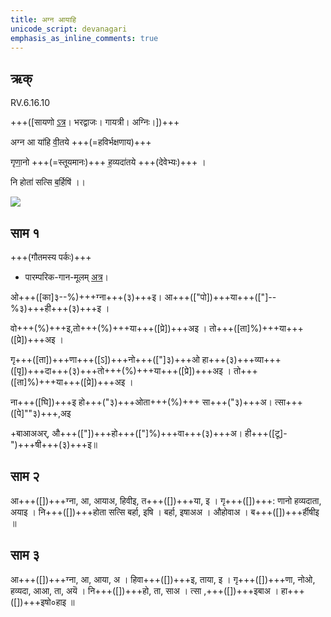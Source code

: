 ```yaml
---
title: अग्न आयाहि  
unicode_script: devanagari  
emphasis_as_inline_comments: true
---   
```


## ऋक्

RV.6.16.10

+++([सायणो [ऽत्र](https://archive.org/stream/RgVedaWithSayanasCommentaryPart3/rv_sayanabhasya_part3#page/n145/mode/2up&sa=D&ust=1542425956351000)। भरद्वाजः। गायत्री। अग्निः।])+++

अग्न आ या॑हि वी॒तये +++(=हविर्भक्षणाय)+++

गृणा॒नो +++(=स्तूयमानः)+++ ह॒व्यदा॑तये +++(देवेभ्यः)+++ ।

नि होता॑ सत्सि ब॒र्हिषि॑ ।।

![](../../images/agni-giving-abhaya-to-Rtvik-or-yajamAna.png)


## साम १
+++(गौतमस्य पर्कः)+++

- पारम्परिक-गान-मूलम् [अत्र](https://sanskritdocuments.org/sites/pssramanujaswamy/VIVAAHA%20UPANAYANA%20SAAMAANI.pdf&sa=D&ust=1542425956352000)।
<div class="audioEmbed"  caption="रामानुजार्यः 1974 " src="https://archive
.org/download/jaiminIya-sAma-gAna-paravastu-tradition-rAmAnuja/agna-AyAyi.mp3"></div>
<div class="audioEmbed"  caption="गोपालार्यः 2015  " src="https://archive
.org/download/jaiminIya-sAma-gAna-paravastu-tradition-gopAla-2015/agna-AyAyi.mp3"></div>
<div class="audioEmbed"  caption="गोपालपवनयोर् अनुवचनम् 2015 1x" src="https://archive
.org/download/jaiminIya-sAma-gAna-paravastu-tradition-anuvachanam-gopAla-pavana-2015/agna-AyAyi.mp3"></div>
<div class="audioEmbed"  caption="गोपालपवनयोर् अनुवचनम् 2015 1.5x" src="https://archive
.org/download/jaiminIya-sAma-gAna-paravastu-tradition-anuvachanam-gopAla-pavana-2015-150p-speed/agna-AyAyi.mp3"></div>

ओ+++([का]३--%)+++ग्ना+++(३)+++इ। आ+++(["पो])+++या+++(["]--%३)+++ही+++(३)+++इ ।

वो+++(%)+++इ,तो+++(%)+++या+++([प्रे])+++अइ । तो+++([ता]%)+++या+++([प्रे])+++अइ ।

गृ+++([ता])+++णा+++([ऽ])+++नो+++(["]३)+++ओ हा+++(३)+++व्या+++([पृ])+++दा+++(३)+++तो+++(%)+++या+++([प्रे])+++अइ । तो+++([ता]%)+++या+++([प्रे])+++अइ ।

ना+++([घि])+++इ हो+++("३)+++ओता+++(%)+++ सा+++("३)+++अ। त्सा+++([पे]""३)+++,अइ

+बाआअअर्, औ+++(["])+++हो+++(["]%)+++वा+++(३)+++अ। ही+++([टू]-")+++षी+++(३)+++इ॥

## साम २

आ+++([])+++ग्ना, आ, आयाअ, हिवीइ, त+++([])+++या, इ । गृ+++([])+++: णानो हव्यदाता, अयाइ । 
नि+++([])+++होता सत्सि बर्हा, इषि । बर्हा, इषाअअ । औहोवाअ । ब+++([])+++र्हीषीइ ॥

## साम ३

आ+++([])+++ग्ना, आ, आया, अ । हिवा+++([])+++इ, ताया, इ । गृ+++([])+++णा, नोओ, हव्यदा, आआ, 
ता, अयॆ । नि+++([])+++हो, ता, साअ । त्सा ,+++([])+++इबाअ । हा+++([])+++इषो०हाइ ॥
